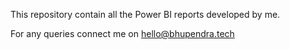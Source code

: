 This repository contain all the Power BI reports developed by me.

For any queries connect me on hello@bhupendra.tech 
